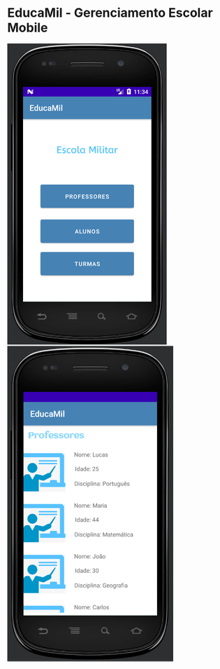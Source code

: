 # **EducaMil - Gerenciamento Escolar Mobile**


![menu](https://github.com/Lucasp20/EducaMil_Android/blob/master/menu.PNG)
![professor](https://github.com/Lucasp20/EducaMil_Android/blob/master/professor.PNG)
